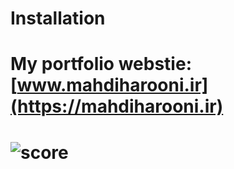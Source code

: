 # Installation
# My portfolio webstie: [www.mahdiharooni.ir](https://mahdiharooni.ir)
# ![score](https://scrutinizer-ci.com/g/mahdiharooni-ir/html-template-moodi/badges/quality-score.png?b=main&s=375fbddd67b915df833440ef905aff8a3ec1bc74)